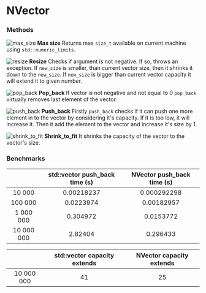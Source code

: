 # NVector

### Methods

![max_size](https://puu.sh/DxSQL/7b2b3a5806.png)
__Max size__
Returns max `size_t` available on current machine using 
`std::numeric_limits`.

![resize](https://puu.sh/DxSTE/046f4753da.png)
__Resize__
Checks if argument is not negative. If so, throws an exception. If 
`new_size` is smaller, than current vector size, then it shrinks it
down to the `new_size`. If `new_size` is bigger than current vector
capacity it will extend it to given number.

![pop_back](https://puu.sh/DxSXd/38751939e8.png)
__Pop_back__
If vector is not negative and not equal to 0 `pop_back` virtually
removes last element of the vector.

![push_back](https://puu.sh/DxSZh/037b280b2b.png)
__Push_back__
Firstly `push_back` checks if it can push one more element in to the
vector by considering it's capacity. If it is too low, it will increase
it. Then it add the element to the vector and increase it's size by 1.

![shrink_to_fit](https://puu.sh/DxTc3/e569c339ed.png)
__Shrink_to_fit__
It shrinks the capacity of the vector to the vector's size.


### Benchmarks
| | std::vector push_back time (s) | NVector push_back time (s) |
| :---: | :---: | :---: |
| 10 000 | 0.00218237 | 0.000292298 |
| 100 000 | 0.0223974 | 0.00182957 |
| 1 000 000 | 0.304972 | 0.0153772 |
| 10 000 000 | 2.82404 | 0.296433 |

| | std::vector capacity extends | NVector capacity extends |
| :---: | :---: | :---: |
| 10 000 000 | 41 | 25 |
